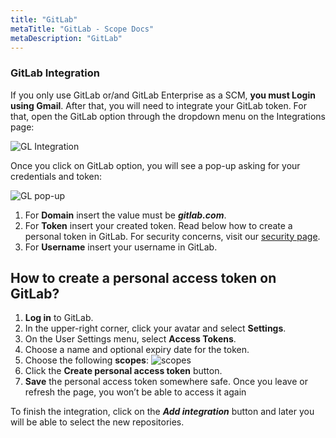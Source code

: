 ```yaml
---
title: "GitLab"
metaTitle: "GitLab - Scope Docs"
metaDescription: "GitLab"
---
```


### GitLab Integration

If you only use GitLab or/and GitLab Enterprise as a SCM, **you must Login using Gmail**. After that, you will need to integrate your GitLab token. For that, open the GitLab option through the dropdown menu on the Integrations page:

![GL Integration](https://user-images.githubusercontent.com/48650098/79743945-cfa51880-8305-11ea-8843-8c1af22d5b7d.png)

Once you click on GitLab option, you will see a pop-up asking for your credentials and token:

![GL pop-up](https://user-images.githubusercontent.com/48650098/79744469-acc73400-8306-11ea-98dc-256da261a559.png)

1. For **Domain** insert the value must be ***gitlab.com***.
2. For **Token** insert your created token. Read below how to create a personal token in GitLab. For security concerns, visit our [security page](https://docs.scope.ink/introduction/7-security "security page").
3. For **Username** insert your username in GitLab.

## How to create a personal access token on GitLab?

1. **Log in** to GitLab.
2. In the upper-right corner, click your avatar and select **Settings**.
3. On the User Settings menu, select **Access Tokens**.
4. Choose a name and optional expiry date for the token.
5. Choose the following **scopes**:
![scopes](https://user-images.githubusercontent.com/48650098/81051126-7e7a5480-8ec1-11ea-876b-c88eb45b440a.png)
6. Click the **Create personal access token** button.
7. **Save** the personal access token somewhere safe. Once you leave or refresh the page, you won’t be able to access it again

To finish the integration, click on the ***Add integration*** button and later you will be able to select the new repositories.